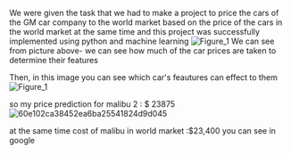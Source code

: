 We were given the task that we had to make a project to price the cars of the GM car company to the world market based on the price of the cars in the world market at the same time and this project was successfully implemented using python and machine learning
![Figure_1](https://user-images.githubusercontent.com/107759098/192157523-cba28ce4-5719-46bf-b4c0-c751ff9e30f3.png)
We can see from picture above- we can see how much of the car prices are taken to determine their features


Then, in this image you can see which car's feautures can effect  to them
![Figure_1](https://user-images.githubusercontent.com/107759098/192157481-6c032206-06c2-4312-8776-80431746b000.png)

so my price prediction for malibu 2 : $ 23875
![60e102ca38452ea6ba25541824d9d045](https://user-images.githubusercontent.com/107759098/192238659-e67a4ba8-a1a6-4cc3-9469-181b9f2a1a68.jpg)

at the same time cost of malibu in world market :$23,400 you can see in google

